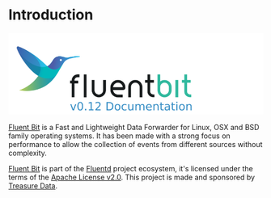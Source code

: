 # Introduction

![](.gitbook/assets/logo_documentation_0.12.png)

[Fluent Bit](http://fluentbit.io) is a Fast and Lightweight Data Forwarder for Linux, OSX and BSD family operating systems. It has been made with a strong focus on performance to allow the collection of events from different sources without complexity.

[Fluent Bit](http://fluentbit.io) is part of the [Fluentd](http://fluentd.org) project ecosystem, it's licensed under the terms of the [Apache License v2.0](http://www.apache.org/licenses/LICENSE-2.0). This project is made and sponsored by [Treasure Data](https://www.treasuredata.com).

